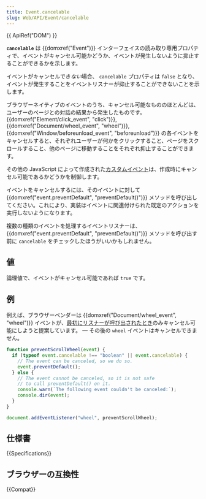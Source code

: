 ```yaml
---
title: Event.cancelable
slug: Web/API/Event/cancelable
---
```


{{ ApiRef("DOM") }}

**`cancelable`** は {{domxref("Event")}} インターフェイスの読み取り専用プロパティで、イベントがキャンセル可能かどうか、イベントが発生しないように抑止することができるかを示します。

イベントがキャンセルでき*ない*場合、 `cancelable` プロパティは `false` となり、イベントが発生することをイベントリスナーが抑止することができないことを示します。

ブラウザーネイティブのイベントのうち、キャンセル可能なもののほとんどは、ユーザーのページとの対話の結果から発生したものです。 {{domxref("Element/click_event", "click")}}, {{domxref("Document/wheel_event", "wheel")}}, {{domxref("Window/beforeunload_event", "beforeunload")}} の各イベントをキャンセルすると、それぞれユーザーが何かをクリックすること、ページをスクロールすること、他のページに移動することをそれぞれ抑止することができます。

その他の JavaScript によって作成された[カスタムイベント](/ja/docs/Web/API/Event/Event)は、作成時にキャンセル可能であるかどうかを制御します。

イベントをキャンセルするには、そのイベントに対して {{domxref("event.preventDefault", "preventDefault()")}} メソッドを呼び出してください。これにより、実装はイベントに関連付けられた既定のアクションを実行しないようになります。

複数の種類のイベントを処理するイベントリスナーは、 {{domxref("event.preventDefault", "preventDefault()")}} メソッドを呼び出す前に `cancelable` をチェックしたほうがいいかもしれません。

## 値

論理値で、イベントがキャンセル可能であれば `true` です。

## 例

例えば、ブラウザーベンダーは {{domxref("Document/wheel_event", "wheel")}} イベントが、[最初にリスナーが呼び出されたとき](https://github.com/WICG/interventions/issues/33)のみキャンセル可能にしようと提案しています。 — その後の `wheel` イベントはキャンセルできません。

```js
function preventScrollWheel(event) {
  if (typeof event.cancelable !== "boolean" || event.cancelable) {
    // The event can be canceled, so we do so.
    event.preventDefault();
  } else {
    // The event cannot be canceled, so it is not safe
    // to call preventDefault() on it.
    console.warn(`The following event couldn't be canceled:`);
    console.dir(event);
  }
}

document.addEventListener("wheel", preventScrollWheel);
```

## 仕様書

{{Specifications}}

## ブラウザーの互換性

{{Compat}}
